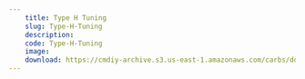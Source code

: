 ```yaml
---
    title: Type H Tuning
    slug: Type-H-Tuning
    description:
    code: Type-H-Tuning
    image: 
    download: https://cmdiy-archive.s3.us-east-1.amazonaws.com/carbs/documents/Type+H+Tuning.pdf
---
```

<!-- Content of the page -->

##
        